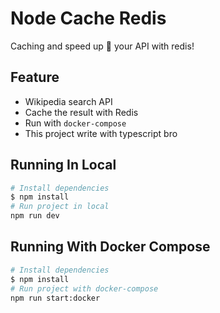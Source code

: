 # Node Cache Redis

Caching and speed up :rocket: your API with redis!

## Feature

- Wikipedia search API
- Cache the result with Redis
- Run with ```docker-compose```
- This project write with typescript bro

## Running In Local

```bash
# Install dependencies
$ npm install
# Run project in local
npm run dev
```

## Running With Docker Compose

```bash
# Install dependencies
$ npm install
# Run project with docker-compose
npm run start:docker
```

